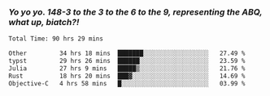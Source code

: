 ### ***Yo yo yo. 148-3 to the 3 to the 6 to the 9, representing the ABQ, what up, biatch?!***

<!--START_SECTION:waka-->

```txt
Total Time: 90 hrs 29 mins

Other         34 hrs 18 mins  ███████░░░░░░░░░░░░░░░░░░   27.49 %
typst         29 hrs 26 mins  ██████░░░░░░░░░░░░░░░░░░░   23.59 %
Julia         27 hrs 9 mins   █████▒░░░░░░░░░░░░░░░░░░░   21.76 %
Rust          18 hrs 20 mins  ███▓░░░░░░░░░░░░░░░░░░░░░   14.69 %
Objective-C   4 hrs 58 mins   █░░░░░░░░░░░░░░░░░░░░░░░░   03.99 %
```

<!--END_SECTION:waka-->

<!--
**AJMC2002/AJMC2002** is a ✨ _special_ ✨ repository because its `README.md` (this file) appears on your GitHub profile.

Here are some ideas to get you started:

- 🔭 I’m currently working on ...
- 🌱 I’m currently learning ...
- 👯 I’m looking to collaborate on ...
- 🤔 I’m looking for help with ...
- 💬 Ask me about ...
- 📫 How to reach me: ...
- 😄 Pronouns: ...
- ⚡ Fun fact: ...
-->
